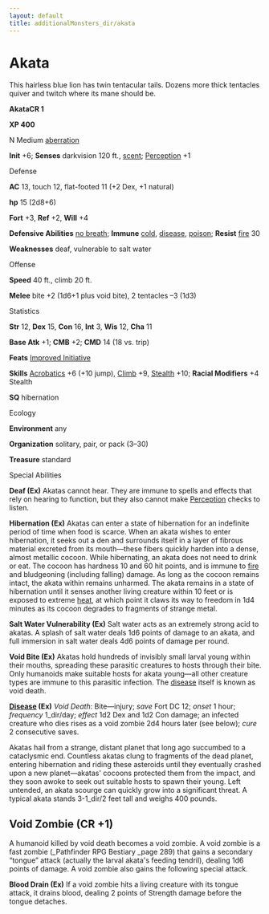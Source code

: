 ```yaml
---
layout: default
title: additionalMonsters_dir/akata
---
```

# Akata

This hairless blue lion has twin tentacular tails. Dozens more thick tentacles quiver and twitch where its mane should be.

**AkataCR 1**

**XP 400**

N Medium [aberration](../monsters_dir/creatureTypes#_aberration)

**Init** +6; **Senses** darkvision 120 ft., [scent](../monsters_dir/universalMonsterRules#_scent); [Perception](../additionalMonsters_dir/../skills_dir/perception#_perception) +1

Defense

**AC** 13, touch 12, flat-footed 11 (+2 Dex, +1 natural)

**hp** 15 (2d8+6)

**Fort** +3, **Ref** +2, **Will** +4

**Defensive Abilities** [no breath](../monsters_dir/universalMonsterRules#_no-breath); **Immune** [cold](../monsters_dir/creatureTypes#_cold-subtype), [disease](../monsters_dir/universalMonsterRules#_disease-(ex-or-su)), [poison](../monsters_dir/universalMonsterRules#_poison-(ex-or-su)); **Resist** [fire](../monsters_dir/creatureTypes#_fire-subtype) 30

**Weaknesses** deaf, vulnerable to salt water

Offense

**Speed** 40 ft., climb 20 ft.

**Melee** bite +2 (1d6+1 plus void bite), 2 tentacles –3 (1d3)

Statistics

**Str** 12, **Dex** 15, **Con** 16, **Int** 3, **Wis** 12, **Cha** 11

**Base Atk** +1; **CMB** +2; **CMD** 14 (18 vs. trip)

**Feats** [Improved Initiative](../additionalMonsters_dir/../feats#_improved-initiative)

**Skills** [Acrobatics](../additionalMonsters_dir/../skills_dir/acrobatics#_acrobatics) +6 (+10 jump), [Climb](../additionalMonsters_dir/../skills_dir/climb#_climb) +9, [Stealth](../additionalMonsters_dir/../skills_dir/stealth#_stealth) +10; **Racial Modifiers** +4 Stealth

**SQ** hibernation

Ecology

**Environment** any

**Organization** solitary, pair, or pack (3–30)

**Treasure** standard

Special Abilities

**Deaf (Ex)** Akatas cannot hear. They are immune to spells and effects that rely on hearing to function, but they also cannot make [Perception](../additionalMonsters_dir/../skills_dir/perception#_perception) checks to listen.

**Hibernation (Ex)** Akatas can enter a state of hibernation for an indefinite period of time when food is scarce. When an akata wishes to enter hibernation, it seeks out a den and surrounds itself in a layer of fibrous material excreted from its mouth—these fibers quickly harden into a dense, almost metallic cocoon. While hibernating, an akata does not need to drink or eat. The cocoon has hardness 10 and 60 hit points, and is immune to [fire](../monsters_dir/creatureTypes#_fire-subtype) and bludgeoning (including falling) damage. As long as the cocoon remains intact, the akata within remains unharmed. The akata remains in a state of hibernation until it senses another living creature within 10 feet or is exposed to extreme [heat](../monsters_dir/universalMonsterRules#_heat), at which point it claws its way to freedom in 1d4 minutes as its cocoon degrades to fragments of strange metal.

**Salt Water Vulnerability (Ex)** Salt water acts as an extremely strong acid to akatas. A splash of salt water deals 1d6 points of damage to an akata, and full immersion in salt water deals 4d6 points of damage per round.

**Void Bite (Ex)** Akatas hold hundreds of invisibly small larval young within their mouths, spreading these parasitic creatures to hosts through their bite. Only humanoids make suitable hosts for akata young—all other creature types are immune to this parasitic infection. The [disease](../monsters_dir/universalMonsterRules#_disease-(ex-or-su)) itself is known as void death.

**[Disease](../monsters_dir/universalMonsterRules#_disease-(ex-or-su)) (Ex)** _Void Death_: Bite—injury; _save_ Fort DC 12; _onset_ 1 hour; _frequency_ 1_dir/day; _effect_ 1d2 Dex and 1d2 Con damage; an infected creature who dies rises as a void zombie 2d4 hours later (see below); _cure_ 2 consecutive saves.

Akatas hail from a strange, distant planet that long ago succumbed to a cataclysmic end. Countless akatas clung to fragments of the dead planet, entering hibernation and riding these asteroids until they eventually crashed upon a new planet—akatas' cocoons protected them from the impact, and they soon awoke to seek out suitable hosts to spawn their young. Left untended, an akata scourge can quickly grow into a significant threat. A typical akata stands 3-1_dir/2 feet tall and weighs 400 pounds.

## Void Zombie (CR +1)

A humanoid killed by void death becomes a void zombie. A void zombie is a fast zombie (_Pathfinder RPG Bestiary _page 289) that gains a secondary “tongue” attack (actually the larval akata's feeding tendril), dealing 1d6 points of damage. A void zombie also gains the following special attack.

**Blood Drain (Ex)** If a void zombie hits a living creature with its tongue attack, it drains blood, dealing 2 points of Strength damage before the tongue detaches.

